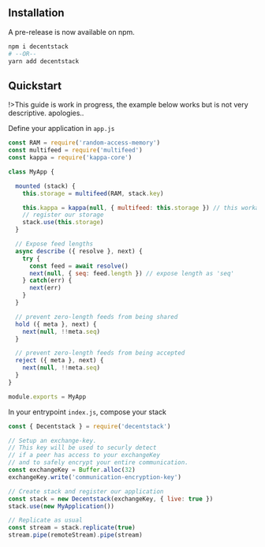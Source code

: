 ## Installation

A pre-release is now available on npm.

```sh
npm i decentstack
# --OR--
yarn add decentstack
```

## Quickstart
!>This guide is work in progress, the example below works but is not
very descriptive. apologies..

Define your application in `app.js`
```js
const RAM = require('random-access-memory')
const multifeed = require('multifeed')
const kappa = require('kappa-core')

class MyApp {

  mounted (stack) {
    this.storage = multifeed(RAM, stack.key)

    this.kappa = kappa(null, { multifeed: this.storage }) // this workaround will be fixed.
    // register our storage
    stack.use(this.storage)
  }

  // Expose feed lengths
  async describe ({ resolve }, next) {
    try {
      const feed = await resolve()
      next(null, { seq: feed.length }) // expose length as 'seq'
    } catch(err) {
      next(err)
    }
  }

  // prevent zero-length feeds from being shared
  hold ({ meta }, next) {
    next(null, !!meta.seq)
  }

  // prevent zero-length feeds from being accepted
  reject ({ meta }, next) {
    next(null, !!meta.seq)
  }
}

module.exports = MyApp
```

In your entrypoint `index.js`, compose your stack

```js
const { Decentstack } = require('decentstack')

// Setup an exchange-key.
// This key will be used to securly detect
// if a peer has access to your exchangeKey
// and to safely encrypt your entire communication.
const exchangeKey = Buffer.alloc(32)
exchangeKey.write('communication-encryption-key')

// Create stack and register our application
const stack = new Decentstack(exchangeKey, { live: true })
stack.use(new MyApplication())

// Replicate as usual
const stream = stack.replicate(true)
stream.pipe(remoteStream).pipe(stream)
```

